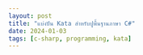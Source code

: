 ```yaml
---
layout: post
title: "แบ่งปัน Kata สำหรับปูพื้นฐานภาษา C#"
date: 2024-01-03
tags: [c-sharp, programming, kata]
---
```

